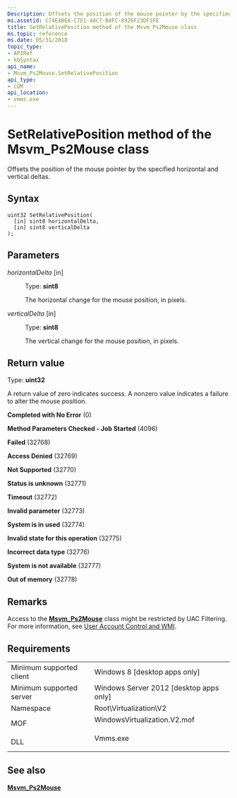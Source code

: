 ```yaml
---
Description: Offsets the position of the mouse pointer by the specified horizontal and vertical deltas.
ms.assetid: C74E4BEA-C7E1-44C7-B4FC-8926F23DF1FE
title: SetRelativePosition method of the Msvm_Ps2Mouse class
ms.topic: reference
ms.date: 05/31/2018
topic_type: 
- APIRef
- kbSyntax
api_name: 
- Msvm_Ps2Mouse.SetRelativePosition
api_type: 
- COM
api_location: 
- vmms.exe
---
```


# SetRelativePosition method of the Msvm\_Ps2Mouse class

Offsets the position of the mouse pointer by the specified horizontal and vertical deltas.

## Syntax


```mof
uint32 SetRelativePosition(
  [in] sint8 horizontalDelta,
  [in] sint8 verticalDelta
);
```



## Parameters

<dl> <dt>

*horizontalDelta* \[in\]
</dt> <dd>

Type: **sint8**

The horizontal change for the mouse position, in pixels.

</dd> <dt>

*verticalDelta* \[in\]
</dt> <dd>

Type: **sint8**

The vertical change for the mouse position, in pixels.

</dd> </dl>

## Return value

Type: **uint32**

A return value of zero indicates success. A nonzero value indicates a failure to alter the mouse position.

<dl> <dt>

**Completed with No Error** (0)
</dt> <dt>

**Method Parameters Checked - Job Started** (4096)
</dt> <dt>

**Failed** (32768)
</dt> <dt>

**Access Denied** (32769)
</dt> <dt>

**Not Supported** (32770)
</dt> <dt>

**Status is unknown** (32771)
</dt> <dt>

**Timeout** (32772)
</dt> <dt>

**Invalid parameter** (32773)
</dt> <dt>

**System is in used** (32774)
</dt> <dt>

**Invalid state for this operation** (32775)
</dt> <dt>

**Incorrect data type** (32776)
</dt> <dt>

**System is not available** (32777)
</dt> <dt>

**Out of memory** (32778)
</dt> </dl>

## Remarks

Access to the [**Msvm\_Ps2Mouse**](msvm-ps2mouse.md) class might be restricted by UAC Filtering. For more information, see [User Account Control and WMI](/windows/desktop/WmiSdk/user-account-control-and-wmi).

## Requirements



|                                     |                                                                                                         |
|-------------------------------------|---------------------------------------------------------------------------------------------------------|
| Minimum supported client<br/> | Windows 8 \[desktop apps only\]<br/>                                                              |
| Minimum supported server<br/> | Windows Server 2012 \[desktop apps only\]<br/>                                                    |
| Namespace<br/>                | Root\\Virtualization\\V2<br/>                                                                     |
| MOF<br/>                      | <dl> <dt>WindowsVirtualization.V2.mof</dt> </dl> |
| DLL<br/>                      | <dl> <dt>Vmms.exe</dt> </dl>                     |



## See also

<dl> <dt>

[**Msvm\_Ps2Mouse**](msvm-ps2mouse.md)
</dt> </dl>

 

